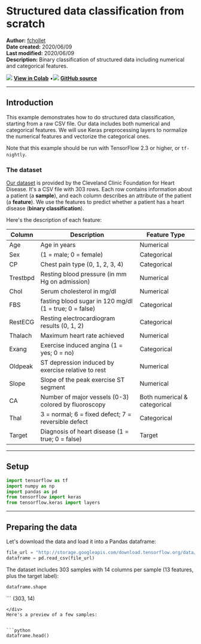 # Structured data classification from scratch

**Author:** [fchollet](https://twitter.com/fchollet)<br>
**Date created:** 2020/06/09<br>
**Last modified:** 2020/06/09<br>
**Description:** Binary classification of structured data including numerical and categorical features.


<img class="k-inline-icon" src="https://colab.research.google.com/img/colab_favicon.ico"/> [**View in Colab**](https://colab.research.google.com/github/keras-team/keras-io/blob/master/examples/structured_data/ipynb/structured_data_classification_from_scratch.ipynb)  <span class="k-dot">•</span><img class="k-inline-icon" src="https://github.com/favicon.ico"/> [**GitHub source**](https://github.com/keras-team/keras-io/blob/master/examples/structured_data/structured_data_classification_from_scratch.py)



---
## Introduction

This example demonstrates how to do structured data classification, starting from a raw
CSV file. Our data includes both numerical and categorical features. We will use Keras
preprocessing layers to normalize the numerical features and vectorize the categorical
ones.

Note that this example should be run with TensorFlow 2.3 or higher, or `tf-nightly`.

### The dataset

[Our dataset](https://archive.ics.uci.edu/ml/datasets/heart+Disease) is provided by the
Cleveland Clinic Foundation for Heart Disease.
It's a CSV file with 303 rows. Each row contains information about a patient (a
**sample**), and each column describes an attribute of the patient (a **feature**). We
use the features to predict whether a patient has a heart disease (**binary
classification**).

Here's the description of each feature:

Column| Description| Feature Type
------------|--------------------|----------------------
Age | Age in years | Numerical
Sex | (1 = male; 0 = female) | Categorical
CP | Chest pain type (0, 1, 2, 3, 4) | Categorical
Trestbpd | Resting blood pressure (in mm Hg on admission) | Numerical
Chol | Serum cholesterol in mg/dl | Numerical
FBS | fasting blood sugar in 120 mg/dl (1 = true; 0 = false) | Categorical
RestECG | Resting electrocardiogram results (0, 1, 2) | Categorical
Thalach | Maximum heart rate achieved | Numerical
Exang | Exercise induced angina (1 = yes; 0 = no) | Categorical
Oldpeak | ST depression induced by exercise relative to rest | Numerical
Slope | Slope of the peak exercise ST segment | Numerical
CA | Number of major vessels (0-3) colored by fluoroscopy | Both numerical & categorical
Thal | 3 = normal; 6 = fixed defect; 7 = reversible defect | Categorical
Target | Diagnosis of heart disease (1 = true; 0 = false) | Target

---
## Setup


```python
import tensorflow as tf
import numpy as np
import pandas as pd
from tensorflow import keras
from tensorflow.keras import layers
```

---
## Preparing the data

Let's download the data and load it into a Pandas dataframe:


```python
file_url = "http://storage.googleapis.com/download.tensorflow.org/data/heart.csv"
dataframe = pd.read_csv(file_url)
```

The dataset includes 303 samples with 14 columns per sample (13 features, plus the target
label):


```python
dataframe.shape
```




<div class="k-default-codeblock">
```
(303, 14)

```
</div>
Here's a preview of a few samples:


```python
dataframe.head()
```




<div>
<style scoped>
    .dataframe tbody tr th:only-of-type {
        vertical-align: middle;
    }

<div class="k-default-codeblock">
```
.dataframe tbody tr th {
    vertical-align: top;
}

.dataframe thead th {
    text-align: right;
}
```
</div>
</style>
<table border="1" class="dataframe">
  <thead>
    <tr style="text-align: right;">
      <th></th>
      <th>age</th>
      <th>sex</th>
      <th>cp</th>
      <th>trestbps</th>
      <th>chol</th>
      <th>fbs</th>
      <th>restecg</th>
      <th>thalach</th>
      <th>exang</th>
      <th>oldpeak</th>
      <th>slope</th>
      <th>ca</th>
      <th>thal</th>
      <th>target</th>
    </tr>
  </thead>
  <tbody>
    <tr>
      <th>0</th>
      <td>63</td>
      <td>1</td>
      <td>1</td>
      <td>145</td>
      <td>233</td>
      <td>1</td>
      <td>2</td>
      <td>150</td>
      <td>0</td>
      <td>2.3</td>
      <td>3</td>
      <td>0</td>
      <td>fixed</td>
      <td>0</td>
    </tr>
    <tr>
      <th>1</th>
      <td>67</td>
      <td>1</td>
      <td>4</td>
      <td>160</td>
      <td>286</td>
      <td>0</td>
      <td>2</td>
      <td>108</td>
      <td>1</td>
      <td>1.5</td>
      <td>2</td>
      <td>3</td>
      <td>normal</td>
      <td>1</td>
    </tr>
    <tr>
      <th>2</th>
      <td>67</td>
      <td>1</td>
      <td>4</td>
      <td>120</td>
      <td>229</td>
      <td>0</td>
      <td>2</td>
      <td>129</td>
      <td>1</td>
      <td>2.6</td>
      <td>2</td>
      <td>2</td>
      <td>reversible</td>
      <td>0</td>
    </tr>
    <tr>
      <th>3</th>
      <td>37</td>
      <td>1</td>
      <td>3</td>
      <td>130</td>
      <td>250</td>
      <td>0</td>
      <td>0</td>
      <td>187</td>
      <td>0</td>
      <td>3.5</td>
      <td>3</td>
      <td>0</td>
      <td>normal</td>
      <td>0</td>
    </tr>
    <tr>
      <th>4</th>
      <td>41</td>
      <td>0</td>
      <td>2</td>
      <td>130</td>
      <td>204</td>
      <td>0</td>
      <td>2</td>
      <td>172</td>
      <td>0</td>
      <td>1.4</td>
      <td>1</td>
      <td>0</td>
      <td>normal</td>
      <td>0</td>
    </tr>
  </tbody>
</table>
</div>



The last column, "target", indicates whether the patient has a heart disease (1) or not
(0).

Let's split the data into a training and validation set:


```python
val_dataframe = dataframe.sample(frac=0.2, random_state=1337)
train_dataframe = dataframe.drop(val_dataframe.index)

print(
    "Using %d samples for training and %d for validation"
    % (len(train_dataframe), len(val_dataframe))
)
```

<div class="k-default-codeblock">
```
Using 242 samples for training and 61 for validation

```
</div>
Let's generate `tf.data.Dataset` objects for each dataframe:


```python

def dataframe_to_dataset(dataframe):
    dataframe = dataframe.copy()
    labels = dataframe.pop("target")
    ds = tf.data.Dataset.from_tensor_slices((dict(dataframe), labels))
    ds = ds.shuffle(buffer_size=len(dataframe))
    return ds


train_ds = dataframe_to_dataset(train_dataframe)
val_ds = dataframe_to_dataset(val_dataframe)
```

Each `Dataset` yields a tuple `(input, target)` where `input` is a dictionary of features
and `target` is the value `0` or `1`:


```python
for x, y in train_ds.take(1):
    print("Input:", x)
    print("Target:", y)
```

<div class="k-default-codeblock">
```
Input: {'age': <tf.Tensor: shape=(), dtype=int64, numpy=57>, 'sex': <tf.Tensor: shape=(), dtype=int64, numpy=0>, 'cp': <tf.Tensor: shape=(), dtype=int64, numpy=0>, 'trestbps': <tf.Tensor: shape=(), dtype=int64, numpy=140>, 'chol': <tf.Tensor: shape=(), dtype=int64, numpy=241>, 'fbs': <tf.Tensor: shape=(), dtype=int64, numpy=0>, 'restecg': <tf.Tensor: shape=(), dtype=int64, numpy=1>, 'thalach': <tf.Tensor: shape=(), dtype=int64, numpy=123>, 'exang': <tf.Tensor: shape=(), dtype=int64, numpy=1>, 'oldpeak': <tf.Tensor: shape=(), dtype=float64, numpy=0.2>, 'slope': <tf.Tensor: shape=(), dtype=int64, numpy=1>, 'ca': <tf.Tensor: shape=(), dtype=int64, numpy=0>, 'thal': <tf.Tensor: shape=(), dtype=string, numpy=b'normal'>}
Target: tf.Tensor(0, shape=(), dtype=int64)

```
</div>
Let's batch the datasets:


```python
train_ds = train_ds.batch(32)
val_ds = val_ds.batch(32)
```

---
## Feature preprocessing with Keras layers


The following features are categorical features encoded as integers:

- `sex`
- `cp`
- `fbs`
- `restecg`
- `exang`
- `ca`

We will encode these features using **one-hot encoding** using the `CategoryEncoding()`
layer.

We also have a categorical feature encoded as a string: `thal`. We will first create an
index of all possible features using the `StringLookup()` layer, then we will one-hot
encode the output indices using a `CategoryEncoding()` layer.

Finally, the following feature are continuous numerical features:

- `age`
- `trestbps`
- `chol`
- `thalach`
- `oldpeak`
- `slope`

For each of these features, we will use a `Normalization()` layer to make sure the mean
of each feature is 0 and its standard deviation is 1.

Below, we define 3 utility functions to do the operations:

- `encode_numerical_feature` to apply featurewise normalization to numerical features.
- `encode_string_categorical_feature` to first turn string inputs into integer indices,
then one-hot encode these integer indices.
- `encode_integer_categorical_feature` to one-hot encode integer categorical features.


```python
from tensorflow.keras.layers.experimental.preprocessing import Normalization
from tensorflow.keras.layers.experimental.preprocessing import CategoryEncoding
from tensorflow.keras.layers.experimental.preprocessing import StringLookup


def encode_numerical_feature(feature, name, dataset):
    # Create a Normalization layer for our feature
    normalizer = Normalization()

    # Prepare a Dataset that only yields our feature
    feature_ds = dataset.map(lambda x, y: x[name])
    feature_ds = feature_ds.map(lambda x: tf.expand_dims(x, -1))

    # Learn the statistics of the data
    normalizer.adapt(feature_ds)

    # Normalize the input feature
    encoded_feature = normalizer(feature)
    return encoded_feature


def encode_string_categorical_feature(feature, name, dataset):
    # Create a StringLookup layer which will turn strings into integer indices
    index = StringLookup()

    # Prepare a Dataset that only yields our feature
    feature_ds = dataset.map(lambda x, y: x[name])
    feature_ds = feature_ds.map(lambda x: tf.expand_dims(x, -1))

    # Learn the set of possible string values and assign them a fixed integer index
    index.adapt(feature_ds)

    # Turn the string input into integer indices
    encoded_feature = index(feature)

    # Create a CategoryEncoding for our integer indices
    encoder = CategoryEncoding(output_mode="binary")

    # Prepare a dataset of indices
    feature_ds = feature_ds.map(index)

    # Learn the space of possible indices
    encoder.adapt(feature_ds)

    # Apply one-hot encoding to our indices
    encoded_feature = encoder(encoded_feature)
    return encoded_feature


def encode_integer_categorical_feature(feature, name, dataset):
    # Create a CategoryEncoding for our integer indices
    encoder = CategoryEncoding(output_mode="binary")

    # Prepare a Dataset that only yields our feature
    feature_ds = dataset.map(lambda x, y: x[name])
    feature_ds = feature_ds.map(lambda x: tf.expand_dims(x, -1))

    # Learn the space of possible indices
    encoder.adapt(feature_ds)

    # Apply one-hot encoding to our indices
    encoded_feature = encoder(feature)
    return encoded_feature

```

---
## Build a model

With this done, we can create our end-to-end model:


```python
# Categorical features encoded as integers
sex = keras.Input(shape=(1,), name="sex", dtype="int64")
cp = keras.Input(shape=(1,), name="cp", dtype="int64")
fbs = keras.Input(shape=(1,), name="fbs", dtype="int64")
restecg = keras.Input(shape=(1,), name="restecg", dtype="int64")
exang = keras.Input(shape=(1,), name="exang", dtype="int64")
ca = keras.Input(shape=(1,), name="ca", dtype="int64")

# Categorical feature encoded as string
thal = keras.Input(shape=(1,), name="thal", dtype="string")

# Numerical features
age = keras.Input(shape=(1,), name="age")
trestbps = keras.Input(shape=(1,), name="trestbps")
chol = keras.Input(shape=(1,), name="chol")
thalach = keras.Input(shape=(1,), name="thalach")
oldpeak = keras.Input(shape=(1,), name="oldpeak")
slope = keras.Input(shape=(1,), name="slope")

all_inputs = [
    sex,
    cp,
    fbs,
    restecg,
    exang,
    ca,
    thal,
    age,
    trestbps,
    chol,
    thalach,
    oldpeak,
    slope,
]

# Integer categorical features
sex_encoded = encode_integer_categorical_feature(sex, "sex", train_ds)
cp_encoded = encode_integer_categorical_feature(cp, "cp", train_ds)
fbs_encoded = encode_integer_categorical_feature(fbs, "fbs", train_ds)
restecg_encoded = encode_integer_categorical_feature(restecg, "restecg", train_ds)
exang_encoded = encode_integer_categorical_feature(exang, "exang", train_ds)
ca_encoded = encode_integer_categorical_feature(ca, "ca", train_ds)

# String categorical features
thal_encoded = encode_string_categorical_feature(thal, "thal", train_ds)

# Numerical features
age_encoded = encode_numerical_feature(age, "age", train_ds)
trestbps_encoded = encode_numerical_feature(trestbps, "trestbps", train_ds)
chol_encoded = encode_numerical_feature(chol, "chol", train_ds)
thalach_encoded = encode_numerical_feature(thalach, "thalach", train_ds)
oldpeak_encoded = encode_numerical_feature(oldpeak, "oldpeak", train_ds)
slope_encoded = encode_numerical_feature(slope, "slope", train_ds)

all_features = layers.concatenate(
    [
        sex_encoded,
        cp_encoded,
        fbs_encoded,
        restecg_encoded,
        exang_encoded,
        slope_encoded,
        ca_encoded,
        thal_encoded,
        age_encoded,
        trestbps_encoded,
        chol_encoded,
        thalach_encoded,
        oldpeak_encoded,
    ]
)
x = layers.Dense(32, activation="relu")(all_features)
x = layers.Dropout(0.5)(x)
output = layers.Dense(1, activation="sigmoid")(x)
model = keras.Model(all_inputs, output)
model.compile("adam", "binary_crossentropy", metrics=["accuracy"])
```

Let's visualize our connectivity graph:


```python
# `rankdir='LR'` is to make the graph horizontal.
keras.utils.plot_model(model, show_shapes=True, rankdir="LR")
```




![png](/img/examples/structured_data/structured_data_classification_from_scratch/structured_data_classification_from_scratch_23_0.png)



---
## Train the model


```python
model.fit(train_ds, epochs=50, validation_data=val_ds)
```

<div class="k-default-codeblock">
```
Epoch 1/50
8/8 [==============================] - 0s 28ms/step - loss: 0.7561 - accuracy: 0.5992 - val_loss: 0.5802 - val_accuracy: 0.6885
Epoch 2/50
8/8 [==============================] - 0s 2ms/step - loss: 0.7136 - accuracy: 0.6322 - val_loss: 0.5368 - val_accuracy: 0.7705
Epoch 3/50
8/8 [==============================] - 0s 3ms/step - loss: 0.6649 - accuracy: 0.6694 - val_loss: 0.5011 - val_accuracy: 0.8197
Epoch 4/50
8/8 [==============================] - 0s 3ms/step - loss: 0.6005 - accuracy: 0.6694 - val_loss: 0.4728 - val_accuracy: 0.8197
Epoch 5/50
8/8 [==============================] - 0s 2ms/step - loss: 0.6148 - accuracy: 0.6983 - val_loss: 0.4503 - val_accuracy: 0.8197
Epoch 6/50
8/8 [==============================] - 0s 2ms/step - loss: 0.5836 - accuracy: 0.6942 - val_loss: 0.4330 - val_accuracy: 0.8197
Epoch 7/50
8/8 [==============================] - 0s 3ms/step - loss: 0.5158 - accuracy: 0.7314 - val_loss: 0.4182 - val_accuracy: 0.8361
Epoch 8/50
8/8 [==============================] - 0s 2ms/step - loss: 0.5251 - accuracy: 0.7479 - val_loss: 0.4067 - val_accuracy: 0.8197
Epoch 9/50
8/8 [==============================] - 0s 2ms/step - loss: 0.5136 - accuracy: 0.7479 - val_loss: 0.3973 - val_accuracy: 0.8197
Epoch 10/50
8/8 [==============================] - 0s 3ms/step - loss: 0.5068 - accuracy: 0.7397 - val_loss: 0.3898 - val_accuracy: 0.8197
Epoch 11/50
8/8 [==============================] - 0s 3ms/step - loss: 0.4652 - accuracy: 0.7479 - val_loss: 0.3832 - val_accuracy: 0.8197
Epoch 12/50
8/8 [==============================] - 0s 3ms/step - loss: 0.4665 - accuracy: 0.7769 - val_loss: 0.3775 - val_accuracy: 0.8033
Epoch 13/50
8/8 [==============================] - 0s 2ms/step - loss: 0.4555 - accuracy: 0.7851 - val_loss: 0.3728 - val_accuracy: 0.7869
Epoch 14/50
8/8 [==============================] - 0s 2ms/step - loss: 0.4347 - accuracy: 0.7975 - val_loss: 0.3691 - val_accuracy: 0.7869
Epoch 15/50
8/8 [==============================] - 0s 3ms/step - loss: 0.4524 - accuracy: 0.7603 - val_loss: 0.3662 - val_accuracy: 0.8033
Epoch 16/50
8/8 [==============================] - 0s 3ms/step - loss: 0.4526 - accuracy: 0.7934 - val_loss: 0.3645 - val_accuracy: 0.8033
Epoch 17/50
8/8 [==============================] - 0s 2ms/step - loss: 0.4029 - accuracy: 0.8223 - val_loss: 0.3630 - val_accuracy: 0.8361
Epoch 18/50
8/8 [==============================] - 0s 2ms/step - loss: 0.3908 - accuracy: 0.8140 - val_loss: 0.3615 - val_accuracy: 0.8361
Epoch 19/50
8/8 [==============================] - 0s 3ms/step - loss: 0.3715 - accuracy: 0.8306 - val_loss: 0.3603 - val_accuracy: 0.8361
Epoch 20/50
8/8 [==============================] - 0s 2ms/step - loss: 0.3736 - accuracy: 0.8264 - val_loss: 0.3590 - val_accuracy: 0.8361
Epoch 21/50
8/8 [==============================] - 0s 2ms/step - loss: 0.3887 - accuracy: 0.8264 - val_loss: 0.3585 - val_accuracy: 0.8361
Epoch 22/50
8/8 [==============================] - 0s 2ms/step - loss: 0.3933 - accuracy: 0.7810 - val_loss: 0.3582 - val_accuracy: 0.8361
Epoch 23/50
8/8 [==============================] - 0s 2ms/step - loss: 0.3740 - accuracy: 0.8471 - val_loss: 0.3575 - val_accuracy: 0.8361
Epoch 24/50
8/8 [==============================] - 0s 2ms/step - loss: 0.3661 - accuracy: 0.8347 - val_loss: 0.3576 - val_accuracy: 0.8361
Epoch 25/50
8/8 [==============================] - 0s 2ms/step - loss: 0.3649 - accuracy: 0.8430 - val_loss: 0.3582 - val_accuracy: 0.8361
Epoch 26/50
8/8 [==============================] - 0s 2ms/step - loss: 0.3339 - accuracy: 0.8554 - val_loss: 0.3581 - val_accuracy: 0.8361
Epoch 27/50
8/8 [==============================] - 0s 3ms/step - loss: 0.3539 - accuracy: 0.8223 - val_loss: 0.3586 - val_accuracy: 0.8361
Epoch 28/50
8/8 [==============================] - 0s 3ms/step - loss: 0.3412 - accuracy: 0.8471 - val_loss: 0.3597 - val_accuracy: 0.8361
Epoch 29/50
8/8 [==============================] - 0s 3ms/step - loss: 0.3243 - accuracy: 0.8554 - val_loss: 0.3611 - val_accuracy: 0.8361
Epoch 30/50
8/8 [==============================] - 0s 2ms/step - loss: 0.3282 - accuracy: 0.8512 - val_loss: 0.3620 - val_accuracy: 0.8361
Epoch 31/50
8/8 [==============================] - 0s 2ms/step - loss: 0.3120 - accuracy: 0.8554 - val_loss: 0.3621 - val_accuracy: 0.8361
Epoch 32/50
8/8 [==============================] - 0s 3ms/step - loss: 0.3153 - accuracy: 0.8760 - val_loss: 0.3626 - val_accuracy: 0.8361
Epoch 33/50
8/8 [==============================] - 0s 2ms/step - loss: 0.3404 - accuracy: 0.8554 - val_loss: 0.3636 - val_accuracy: 0.8361
Epoch 34/50
8/8 [==============================] - 0s 3ms/step - loss: 0.3462 - accuracy: 0.8306 - val_loss: 0.3646 - val_accuracy: 0.8361
Epoch 35/50
8/8 [==============================] - 0s 3ms/step - loss: 0.3055 - accuracy: 0.8636 - val_loss: 0.3660 - val_accuracy: 0.8361
Epoch 36/50
8/8 [==============================] - 0s 3ms/step - loss: 0.3220 - accuracy: 0.8554 - val_loss: 0.3673 - val_accuracy: 0.8361
Epoch 37/50
8/8 [==============================] - 0s 2ms/step - loss: 0.3080 - accuracy: 0.8843 - val_loss: 0.3694 - val_accuracy: 0.8361
Epoch 38/50
8/8 [==============================] - 0s 3ms/step - loss: 0.3105 - accuracy: 0.8471 - val_loss: 0.3702 - val_accuracy: 0.8361
Epoch 39/50
8/8 [==============================] - 0s 2ms/step - loss: 0.3254 - accuracy: 0.8554 - val_loss: 0.3709 - val_accuracy: 0.8361
Epoch 40/50
8/8 [==============================] - 0s 2ms/step - loss: 0.3227 - accuracy: 0.8512 - val_loss: 0.3719 - val_accuracy: 0.8361
Epoch 41/50
8/8 [==============================] - 0s 2ms/step - loss: 0.3240 - accuracy: 0.8636 - val_loss: 0.3730 - val_accuracy: 0.8361
Epoch 42/50
8/8 [==============================] - 0s 2ms/step - loss: 0.3166 - accuracy: 0.8554 - val_loss: 0.3732 - val_accuracy: 0.8361
Epoch 43/50
8/8 [==============================] - 0s 2ms/step - loss: 0.3128 - accuracy: 0.8554 - val_loss: 0.3736 - val_accuracy: 0.8361
Epoch 44/50
8/8 [==============================] - 0s 2ms/step - loss: 0.3010 - accuracy: 0.8719 - val_loss: 0.3722 - val_accuracy: 0.8361
Epoch 45/50
8/8 [==============================] - 0s 2ms/step - loss: 0.2848 - accuracy: 0.8884 - val_loss: 0.3719 - val_accuracy: 0.8361
Epoch 46/50
8/8 [==============================] - 0s 2ms/step - loss: 0.2946 - accuracy: 0.8802 - val_loss: 0.3714 - val_accuracy: 0.8361
Epoch 47/50
8/8 [==============================] - 0s 3ms/step - loss: 0.3013 - accuracy: 0.8719 - val_loss: 0.3720 - val_accuracy: 0.8361
Epoch 48/50
8/8 [==============================] - 0s 3ms/step - loss: 0.3165 - accuracy: 0.8388 - val_loss: 0.3727 - val_accuracy: 0.8361
Epoch 49/50
8/8 [==============================] - 0s 3ms/step - loss: 0.3102 - accuracy: 0.8636 - val_loss: 0.3725 - val_accuracy: 0.8361
Epoch 50/50
8/8 [==============================] - 0s 2ms/step - loss: 0.2908 - accuracy: 0.8678 - val_loss: 0.3724 - val_accuracy: 0.8361

<tensorflow.python.keras.callbacks.History at 0x1500eb510>

```
</div>
We quickly get to 80% validation accuracy.

---
## Inference on new data

To get a prediction for a new sample, you can simply call `model.predict()`. There are
just two things you need to do:

1. wrap scalars into a list so as to have a batch dimension (models only process batches
of data, not single samples)
2. Call `convert_to_tensor` on each feature


```python
sample = {
    "age": 60,
    "sex": 1,
    "cp": 1,
    "trestbps": 145,
    "chol": 233,
    "fbs": 1,
    "restecg": 2,
    "thalach": 150,
    "exang": 0,
    "oldpeak": 2.3,
    "slope": 3,
    "ca": 0,
    "thal": "fixed",
}

input_dict = {name: tf.convert_to_tensor([value]) for name, value in sample.items()}
predictions = model.predict(input_dict)

print(
    "This particular patient had a %.1f percent probability "
    "of having a heart disease, as evaluated by our model." % (100 * predictions[0][0],)
)
```

<div class="k-default-codeblock">
```
This particular patient had a 31.0 percent probability of having a heart disease, as evaluated by our model.

```
</div>